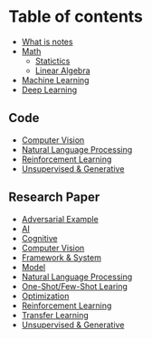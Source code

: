 # Table of contents

* [What is notes](README.md)
* [Math]()
    * [Statictics]()
    * [Linear Algebra]()
* [Machine Learning]()
* [Deep Learning]()

## Code

* [Computer Vision]()
* [Natural Language Processing]()
* [Reinforcement Learning]()
* [Unsupervised & Generative]()

## Research Paper

* [Adversarial Example]()
* [AI]()
* [Cognitive]()
* [Computer Vision]()
* [Framework & System]()
* [Model]()
* [Natural Language Processing]()
* [One-Shot/Few-Shot Learing]()
* [Optimization]()
* [Reinforcement Learning]()
* [Transfer Learning]()
* [Unsupervised & Generative]()